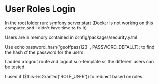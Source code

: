 # User Roles Login

In the root folder run: symfony server:start (Docker is not working on this computer, and I didn't have time to fix it)

Users are in memory contained in config/packages/security.yaml

Use echo password_hash('geoffpass123' , PASSWORD_DEFAULT); to find the hash of the password for the users

I added a logout route and logout sub-template so the different users can be tested.

I used if ($this->isGranted('ROLE_USER')) to redirect based on roles.